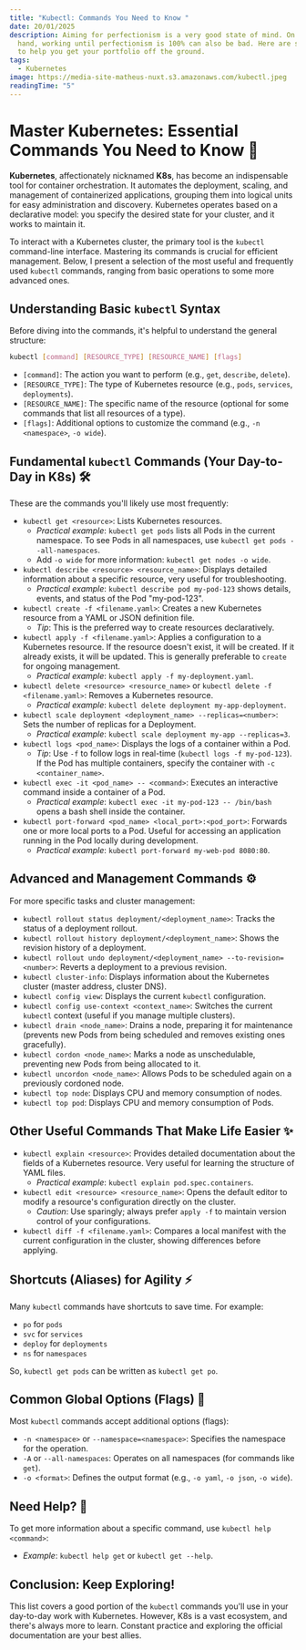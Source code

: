 ```yaml
---
title: "Kubectl: Commands You Need to Know "
date: 20/01/2025
description: Aiming for perfectionism is a very good state of mind. On the other
  hand, working until perfectionism is 100% can also be bad. Here are some tips
  to help you get your portfolio off the ground.
tags:
  - Kubernetes
image: https://media-site-matheus-nuxt.s3.amazonaws.com/kubectl.jpeg
readingTime: "5"
---
```


# Master Kubernetes: Essential Commands You Need to Know 🚀

**Kubernetes**, affectionately nicknamed **K8s**, has become an indispensable tool for container orchestration. It automates the deployment, scaling, and management of containerized applications, grouping them into logical units for easy administration and discovery. Kubernetes operates based on a declarative model: you specify the desired state for your cluster, and it works to maintain it.

To interact with a Kubernetes cluster, the primary tool is the `kubectl` command-line interface. Mastering its commands is crucial for efficient management. Below, I present a selection of the most useful and frequently used `kubectl` commands, ranging from basic operations to some more advanced ones.

## Understanding Basic `kubectl` Syntax

Before diving into the commands, it's helpful to understand the general structure:

```bash
kubectl [command] [RESOURCE_TYPE] [RESOURCE_NAME] [flags]
```

- `[command]`: The action you want to perform (e.g., `get`, `describe`, `delete`).
- `[RESOURCE_TYPE]`: The type of Kubernetes resource (e.g., `pods`, `services`, `deployments`).
- `[RESOURCE_NAME]`: The specific name of the resource (optional for some commands that list all resources of a type).
- `[flags]`: Additional options to customize the command (e.g., `-n <namespace>`, `-o wide`).

## Fundamental `kubectl` Commands (Your Day-to-Day in K8s) 🛠️

These are the commands you'll likely use most frequently:

- `kubectl get <resource>`: Lists Kubernetes resources.
  - *Practical example*: `kubectl get pods` lists all Pods in the current namespace. To see Pods in all namespaces, use `kubectl get pods --all-namespaces`.
  - Add `-o wide` for more information: `kubectl get nodes -o wide`.
- `kubectl describe <resource> <resource_name>`: Displays detailed information about a specific resource, very useful for troubleshooting.
  - *Practical example*: `kubectl describe pod my-pod-123` shows details, events, and status of the Pod "my-pod-123".
- `kubectl create -f <filename.yaml>`: Creates a new Kubernetes resource from a YAML or JSON definition file.
  - *Tip*: This is the preferred way to create resources declaratively.
- `kubectl apply -f <filename.yaml>`: Applies a configuration to a Kubernetes resource. If the resource doesn't exist, it will be created. If it already exists, it will be updated. This is generally preferable to `create` for ongoing management.
  - *Practical example*: `kubectl apply -f my-deployment.yaml`.
- `kubectl delete <resource> <resource_name>` or `kubectl delete -f <filename.yaml>`: Removes a Kubernetes resource.
  - *Practical example*: `kubectl delete deployment my-app-deployment`.
- `kubectl scale deployment <deployment_name> --replicas=<number>`: Sets the number of replicas for a Deployment.
  - *Practical example*: `kubectl scale deployment my-app --replicas=3`.
- `kubectl logs <pod_name>`: Displays the logs of a container within a Pod.
  - *Tip*: Use `-f` to follow logs in real-time (`kubectl logs -f my-pod-123`). If the Pod has multiple containers, specify the container with `-c <container_name>`.
- `kubectl exec -it <pod_name> -- <command>`: Executes an interactive command inside a container of a Pod.
  - *Practical example*: `kubectl exec -it my-pod-123 -- /bin/bash` opens a bash shell inside the container.
- `kubectl port-forward <pod_name> <local_port>:<pod_port>`: Forwards one or more local ports to a Pod. Useful for accessing an application running in the Pod locally during development.
  - *Practical example*: `kubectl port-forward my-web-pod 8080:80`.

## Advanced and Management Commands ⚙️

For more specific tasks and cluster management:

- `kubectl rollout status deployment/<deployment_name>`: Tracks the status of a deployment rollout.
- `kubectl rollout history deployment/<deployment_name>`: Shows the revision history of a deployment.
- `kubectl rollout undo deployment/<deployment_name> --to-revision=<number>`: Reverts a deployment to a previous revision.
- `kubectl cluster-info`: Displays information about the Kubernetes cluster (master address, cluster DNS).
- `kubectl config view`: Displays the current `kubectl` configuration.
- `kubectl config use-context <context_name>`: Switches the current `kubectl` context (useful if you manage multiple clusters).
- `kubectl drain <node_name>`: Drains a node, preparing it for maintenance (prevents new Pods from being scheduled and removes existing ones gracefully).
- `kubectl cordon <node_name>`: Marks a node as unschedulable, preventing new Pods from being allocated to it.
- `kubectl uncordon <node_name>`: Allows Pods to be scheduled again on a previously cordoned node.
- `kubectl top node`: Displays CPU and memory consumption of nodes.
- `kubectl top pod`: Displays CPU and memory consumption of Pods.

## Other Useful Commands That Make Life Easier ✨

- `kubectl explain <resource>`: Provides detailed documentation about the fields of a Kubernetes resource. Very useful for learning the structure of YAML files.
  - *Practical example*: `kubectl explain pod.spec.containers`.
- `kubectl edit <resource> <resource_name>`: Opens the default editor to modify a resource's configuration directly on the cluster.
  - *Caution*: Use sparingly; always prefer `apply -f` to maintain version control of your configurations.
- `kubectl diff -f <filename.yaml>`: Compares a local manifest with the current configuration in the cluster, showing differences before applying.

## Shortcuts (Aliases) for Agility ⚡

Many `kubectl` commands have shortcuts to save time. For example:

- `po` for `pods`
- `svc` for `services`
- `deploy` for `deployments`
- `ns` for `namespaces`

So, `kubectl get pods` can be written as `kubectl get po`.

## Common Global Options (Flags) 🚩

Most `kubectl` commands accept additional options (flags):

- `-n <namespace>` or `--namespace=<namespace>`: Specifies the namespace for the operation.
- `-A` or `--all-namespaces`: Operates on all namespaces (for commands like `get`).
- `-o <format>`: Defines the output format (e.g., `-o yaml`, `-o json`, `-o wide`).

## Need Help? 🤔

To get more information about a specific command, use `kubectl help <command>`:

- *Example*: `kubectl help get` or `kubectl get --help`.

## Conclusion: Keep Exploring!

This list covers a good portion of the `kubectl` commands you'll use in your day-to-day work with Kubernetes. However, K8s is a vast ecosystem, and there's always more to learn. Constant practice and exploring the official documentation are your best allies.
